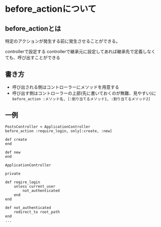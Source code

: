 # before_actionについて

## before_actionとは
特定のアクションが発生する前に発生させることができる。

controllerで設定する
controllerで継承元に設定してあれば継承先で定義しなくても、呼び出すことができる

## 書き方
- 呼び出される側はコントローラーにメソッドを用意する
- 呼び出す側はコントローラーの上部(先に書いておくのが無難、見やすい)に`before_action :メソッド名, [:割り当てるメソッド1, :割り当てるメソッド2]`

## 一例

```
PostsController < ApplicationController
before_action :require_login, only[:create, :new]

def create
end

def new
end
```

```
ApplicationController

private

def reqire_login
	unless current_user
		not_authenticated
	end
end

def not_authenticated
	redirect_to root_path
end
...
```

